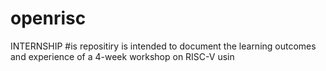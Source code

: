 # openrisc
INTERNSHIP
#is repositiry is intended to document the learning outcomes and experience of a 4-week workshop on RISC-V usin
